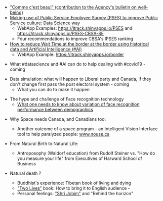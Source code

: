 


- ["Comme c'est beau!" (contribution to the Agency's bulletin on well-being)](https://www.linkedin.com/pulse/contribution-agencys-well-being-dmitry-gorodnichy%2F/)
- [Making use of Public Service Employee Survey (PSES) to improve Public Service culture: Data Science way](https://www.linkedin.com/pulse/analyzing-improving-public-service-performance-using-data-gorodnichy/)
  - WebApp Examples: https://itrack.shinyapps.io/PSES and https://itrack.shinyapps.io/PSES-CBSA-SE
  - Four recommendations to improve CBSA's lPSES ranking 
- [How to reduce Wait Time at the border at the border using historical data and Artificial Intelligence (#AI)](https://www.linkedin.com/pulse/predicting-optimizing-border-wait-time-using-dmitry-gorodnichy/) 
  - WebApp Example: https://itrack.shinyapps.io/border  
 

<!-- - Artificial Intelligence or Natural Ignorance? Some examples of both
   -  What can happen to orgnization run When decision are made -->
- What #datascience and #AI can do to help dealing with #covid19 - coming 


<!-- - How to make electoral reform happen - to make Canada more democratic -->
- Data simulation: what will happen to Liberal party and Canada, if they don't change first pass the post electoral system - coming
  - What you can do to make it happen
<!--   - The problem with proportional representation-->

  <!-- 
- Testing and deploying Biometrics:  good, bad and ugly
 -  What happens when chemists test biometric technology -->
- The hype and challenge of Face recognition technology
  - [What one needs to know about variation of face recognition performance between demographics](https://www.linkedin.com/pulse/what-one-needs-know-variation-face-recognition-system-gorodnichy/)
 
<!-- - Doing Data Science: Computing Science way -->


- Why Space needs Canada, and Canadians too: 
  - Another outcome of a space program - an Intelligent Vision Interface tool to help paralyzed people: www.nouse.ca
  
- From Natural Birth to Natural Life: 
  - Antroposophy (Waldorf education) from Rudolf Steiner vs. "How do you measure your life" from  Executives of Harward School of Business
- Natural death ?
  - Buddhist's experience: Tibetan book of living and dying
  - ["Two Lives"](https://bookdown.org/gorodnichy/twolives-book) book: How to bring it to English audience - 
  - Personal feelings: ["Shri Jobim"](https://bookdown.org/gorodnichy/jobim/) and "Behind the horizon"

<!-- 
- The magic of falling a sleep
- On the magic of composing an original melody   
  - Why not a single original melody came to me lately -->
<!--  
- The beauty and power of diversity and multiculturalism 
  - Parallels:  Russian - Ukraine and US - Canada.
- How to better understand Zelenskly and what is happening now in Ukraine
- Why the war between Russia and Ukraine -->
<!--
- Your link to Ukrainian contemporaty music  one of the most melodic and harmonic in the world
 - How to bring the beauty and powers of other language works of literacture and music? ->
 

![Cover page from children's science magazine featuring the work of Dmitry Gorodnichy](yes-mag-nouse-cover.jpg)


Feedback and thoughts - welcome! 
Send them to [my name]@[my surname].ca

Back to www.gorodnichy.ca

